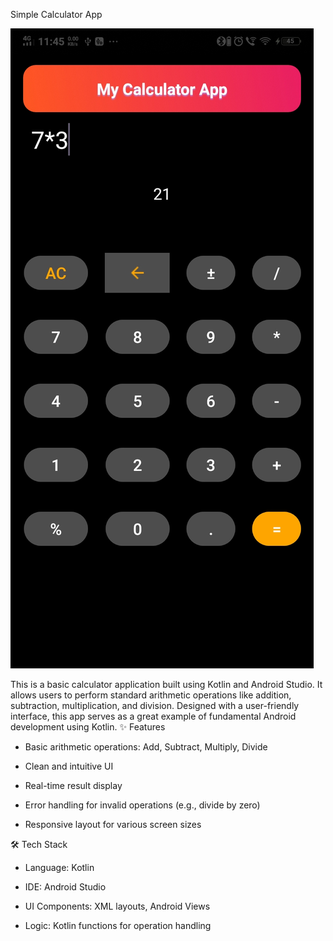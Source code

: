 Simple Calculator App

![App Ui](UserInterface/UserInterface.jpg)


This is a basic calculator application built using Kotlin and Android Studio. It allows users to perform standard arithmetic operations like addition, subtraction, multiplication, and division. Designed with a user-friendly interface, this app serves as a great example of fundamental Android development using Kotlin.
✨ Features

   * Basic arithmetic operations: Add, Subtract, Multiply, Divide

   * Clean and intuitive UI

   * Real-time result display

   * Error handling for invalid operations (e.g., divide by zero)

   * Responsive layout for various screen sizes

🛠️ Tech Stack

   * Language: Kotlin

   * IDE: Android Studio

   * UI Components: XML layouts, Android Views

   * Logic: Kotlin functions for operation handling
